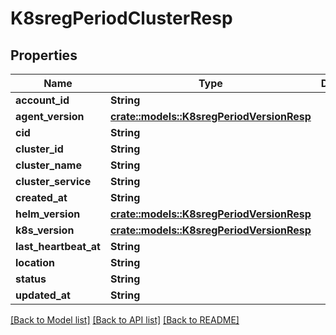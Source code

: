 # K8sregPeriodClusterResp

## Properties

Name | Type | Description | Notes
------------ | ------------- | ------------- | -------------
**account_id** | **String** |  |
**agent_version** | [**crate::models::K8sregPeriodVersionResp**](k8sreg.VersionResp.md) |  |
**cid** | **String** |  |
**cluster_id** | **String** |  |
**cluster_name** | **String** |  |
**cluster_service** | **String** |  |
**created_at** | **String** |  |
**helm_version** | [**crate::models::K8sregPeriodVersionResp**](k8sreg.VersionResp.md) |  |
**k8s_version** | [**crate::models::K8sregPeriodVersionResp**](k8sreg.VersionResp.md) |  |
**last_heartbeat_at** | **String** |  |
**location** | **String** |  |
**status** | **String** |  |
**updated_at** | **String** |  |

[[Back to Model list]](../README.md#documentation-for-models) [[Back to API list]](../README.md#documentation-for-api-endpoints) [[Back to README]](../README.md)
